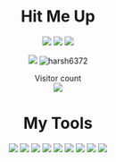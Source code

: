 <div align = "center">
<h1>Hit Me Up</h1>
</div>
<p align="center">
<a href="https://www.reddit.com/user/harsh6372"><img src="https://img.shields.io/badge/Reddit-FF4500?style=for-the-badge&logo=reddit&logoColor=white" /></a>
  <a href="https://twitter.com/harshit47123479"><img src="https://img.shields.io/badge/Twitter-1DA1F2?style=for-the-badge&logo=twitter&logoColor=white" /></a>
  <a href="www.linkedin.com/in/harshit-gupta-1aa74311b"><img src="https://img.shields.io/badge/LinkedIn-0077B5?style=for-the-badge&logo=linkedin&logoColor=white" /></a>
</p>
<div align = "center">
<p>
<img src="https://github-readme-stats.vercel.app/api?username=curiousHG&&show_icons=true&title_color=ffffff&icon_color=bb2acf&text_color=daf7dc&bg_color=191919">
<img src="https://github-readme-stats.vercel.app/api/top-langs?username=curiousHG&theme=dark&show_icons=true&locale=en&layout=compact&count_private=true" alt="harsh6372" /></p>
</div>
<p align="center"> 
  Visitor count<br>
  <img src="https://profile-counter.glitch.me/curiousHG/count.svg" />
</p>
<div align = "center">
<h1>My Tools</h1>
</div>
<div align = "center">
<img src="https://img.shields.io/badge/TensorFlow-FF6F00?style=for-the-badge&logo=TensorFlow&logoColor=white" />
<img src="https://img.shields.io/badge/Keras-D00000?style=for-the-badge&logo=Keras&logoColor=white" />
<img src="https://img.shields.io/badge/scikit_learn-F7931E?style=for-the-badge&logo=scikit-learn&logoColor=white" />
<img src="https://img.shields.io/badge/Numpy-777BB4?style=for-the-badge&logo=numpy&logoColor=white" />
<img src="https://img.shields.io/badge/Pandas-2C2D72?style=for-the-badge&logo=pandas&logoColor=white" />
<img src="https://img.shields.io/badge/PyTorch-EE4C2C?style=for-the-badge&logo=PyTorch&logoColor=white" />
<img src="https://img.shields.io/badge/Visual_Studio_Code-0078D4?style=for-the-badge&logo=visual%20studio%20code&logoColor=white" />
<img src="https://img.shields.io/badge/PyCharm-000000.svg?&style=for-the-badge&logo=PyCharm&logoColor=white" />
<img src="https://img.shields.io/badge/Colab-F9AB00?style=for-the-badge&logo=googlecolab&color=525252" />
</div>
